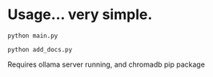 # Usage... very simple.


```python main.py```


```python add_docs.py```

Requires ollama server running, and chromadb pip package